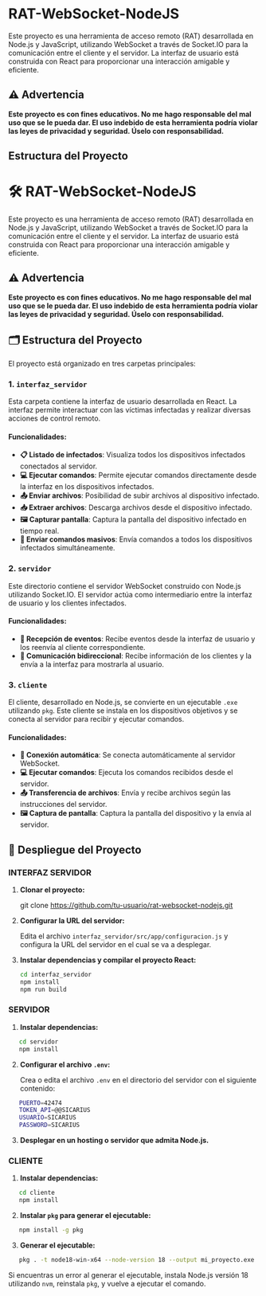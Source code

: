 # RAT-WebSocket-NodeJS

Este proyecto es una herramienta de acceso remoto (RAT) desarrollada en Node.js y JavaScript, utilizando WebSocket a través de Socket.IO para la comunicación entre el cliente y el servidor. La interfaz de usuario está construida con React para proporcionar una interacción amigable y eficiente.

## ⚠️ Advertencia

**Este proyecto es con fines educativos. No me hago responsable del mal uso que se le pueda dar. El uso indebido de esta herramienta podría violar las leyes de privacidad y seguridad. Úselo con responsabilidad.**

## Estructura del Proyecto

# 🛠️ RAT-WebSocket-NodeJS

Este proyecto es una herramienta de acceso remoto (RAT) desarrollada en Node.js y JavaScript, utilizando WebSocket a través de Socket.IO para la comunicación entre el cliente y el servidor. La interfaz de usuario está construida con React para proporcionar una interacción amigable y eficiente.

## ⚠️ Advertencia

**Este proyecto es con fines educativos. No me hago responsable del mal uso que se le pueda dar. El uso indebido de esta herramienta podría violar las leyes de privacidad y seguridad. Úselo con responsabilidad.**

## 🗂️ Estructura del Proyecto

El proyecto está organizado en tres carpetas principales:

### 1. `interfaz_servidor`

Esta carpeta contiene la interfaz de usuario desarrollada en React. La interfaz permite interactuar con las víctimas infectadas y realizar diversas acciones de control remoto.

#### Funcionalidades:
- **📋 Listado de infectados**: Visualiza todos los dispositivos infectados conectados al servidor.
- **💻 Ejecutar comandos**: Permite ejecutar comandos directamente desde la interfaz en los dispositivos infectados.
- **📤 Enviar archivos**: Posibilidad de subir archivos al dispositivo infectado.
- **📥 Extraer archivos**: Descarga archivos desde el dispositivo infectado.
- **🖼️ Capturar pantalla**: Captura la pantalla del dispositivo infectado en tiempo real.
- **📡 Enviar comandos masivos**: Envía comandos a todos los dispositivos infectados simultáneamente.

### 2. `servidor`

Este directorio contiene el servidor WebSocket construido con Node.js utilizando Socket.IO. El servidor actúa como intermediario entre la interfaz de usuario y los clientes infectados.

#### Funcionalidades:
- **🔄 Recepción de eventos**: Recibe eventos desde la interfaz de usuario y los reenvía al cliente correspondiente.
- **🔁 Comunicación bidireccional**: Recibe información de los clientes y la envía a la interfaz para mostrarla al usuario.

### 3. `cliente`

El cliente, desarrollado en Node.js, se convierte en un ejecutable `.exe` utilizando `pkg`. Este cliente se instala en los dispositivos objetivos y se conecta al servidor para recibir y ejecutar comandos.

#### Funcionalidades:
- **🔗 Conexión automática**: Se conecta automáticamente al servidor WebSocket.
- **💻 Ejecutar comandos**: Ejecuta los comandos recibidos desde el servidor.
- **📤 Transferencia de archivos**: Envía y recibe archivos según las instrucciones del servidor.
- **🖼️ Captura de pantalla**: Captura la pantalla del dispositivo y la envía al servidor.






## 🚀 Despliegue del Proyecto

### INTERFAZ SERVIDOR

1. **Clonar el proyecto:**

   git clone https://github.com/tu-usuario/rat-websocket-nodejs.git

2. **Configurar la URL del servidor:**

   Edita el archivo `interfaz_servidor/src/app/configuracion.js` y configura la URL del servidor en el cual se va a desplegar.

3. **Instalar dependencias y compilar el proyecto React:**
   ```bash
   cd interfaz_servidor
   npm install
   npm run build

### SERVIDOR

1. **Instalar dependencias:**
```bash
   cd servidor
   npm install
```
2. **Configurar el archivo `.env`:**

   Crea o edita el archivo `.env` en el directorio del servidor con el siguiente contenido:
```bash
   PUERTO=42474
   TOKEN_API=@@SICARIUS
   USUARIO=SICARIUS
   PASSWORD=SICARIUS
```

3. **Desplegar en un hosting o servidor que admita Node.js.**

### CLIENTE

1. **Instalar dependencias:**
``` bash
   cd cliente
   npm install
```
2. **Instalar `pkg` para generar el ejecutable:**
```bash
   npm install -g pkg
```
3. **Generar el ejecutable:**
```bash
   pkg . -t node18-win-x64 --node-version 18 --output mi_proyecto.exe
```
   Si encuentras un error al generar el ejecutable, instala Node.js versión 18 utilizando `nvm`, reinstala `pkg`, y vuelve a ejecutar el comando.
